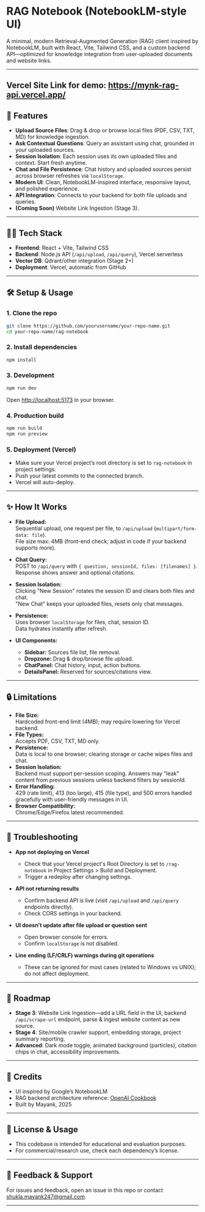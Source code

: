 # RAG Notebook (NotebookLM-style UI)

A minimal, modern Retrieval-Augmented Generation (RAG) client inspired by NotebookLM, built with React, Vite, Tailwind CSS, and a custom backend API—optimized for knowledge integration from user-uploaded documents and website links.

---
Vercel Site Link for demo: https://mynk-rag-api.vercel.app/
---

## 🚀 Features

- **Upload Source Files**: Drag & drop or browse local files (PDF, CSV, TXT, MD) for knowledge ingestion.
- **Ask Contextual Questions**: Query an assistant using chat, grounded in your uploaded sources.
- **Session Isolation**: Each session uses its own uploaded files and context. Start fresh anytime.
- **Chat and File Persistence**: Chat history and uploaded sources persist across browser refreshes via `localStorage`.
- **Modern UI**: Clean, NotebookLM-inspired interface, responsive layout, and polished experience.
- **API Integration**: Connects to your backend for both file uploads and queries.
- **(Coming Soon)** Website Link Ingestion (Stage 3).

---

## 🧑‍💻 Tech Stack

- **Frontend**: React + Vite, Tailwind CSS
- **Backend**: Node.js API (`/api/upload`, `/api/query`), Vercel serverless
- **Vector DB**: Qdrant/other integration (Stage 2+)
- **Deployment**: Vercel, automatic from GitHub

---

## 🛠️ Setup & Usage

### 1. Clone the repo

```bash
git clone https://github.com/yourusername/your-repo-name.git
cd your-repo-name/rag-notebook
```

### 2. Install dependencies

```bash
npm install
```

### 3. Development

```bash
npm run dev
```

Open [http://localhost:5173](http://localhost:5173) in your browser.

### 4. Production build

```bash
npm run build
npm run preview
```

### 5. Deployment (Vercel)

- Make sure your Vercel project’s root directory is set to `rag-notebook` in project settings.
- Push your latest commits to the connected branch.
- Vercel will auto-deploy.

---

## ✨ How It Works

- **File Upload:**  
  Sequential upload, one request per file, to `/api/upload` (`multipart/form-data: file`).  
  File size max: 4MB (front-end check; adjust in code if your backend supports more).

- **Chat Query:**  
  POST to `/api/query` with `{ question, sessionId, files: [filenames] }`.  
  Response shows answer and optional citations.

- **Session Isolation:**  
  Clicking "New Session" rotates the session ID and clears both files and chat.  
  "New Chat" keeps your uploaded files, resets only chat messages.

- **Persistence:**  
  Uses browser `localStorage` for files, chat, session ID.  
  Data hydrates instantly after refresh.

- **UI Components:**  
  - **Sidebar:** Sources file list, file removal.
  - **Dropzone:** Drag & drop/browse file upload.
  - **ChatPanel:** Chat history, input, action buttons.
  - **DetailsPanel:** Reserved for sources/citations view.

---

## 🔒 Limitations

- **File Size:**  
  Hardcoded front-end limit (4MB); may require lowering for Vercel backend.
- **File Types:**  
  Accepts PDF, CSV, TXT, MD only.
- **Persistence:**  
  Data is local to one browser; clearing storage or cache wipes files and chat.
- **Session Isolation:**  
  Backend must support per-session scoping. Answers may "leak" content from previous sessions unless backend filters by sessionId.
- **Error Handling:**  
  429 (rate limit), 413 (too large), 415 (file type), and 500 errors handled gracefully with user-friendly messages in UI.
- **Browser Compatibility:**  
  Chrome/Edge/Firefox latest recommended.

---

## 📝 Troubleshooting

- **App not deploying on Vercel**  
  - Check that your Vercel project's Root Directory is set to `/rag-notebook` in Project Settings > Build and Deployment.
  - Trigger a redeploy after changing settings.

- **API not returning results**  
  - Confirm backend API is live (visit `/api/upload` and `/api/query` endpoints directly).
  - Check CORS settings in your backend.

- **UI doesn’t update after file upload or question sent**  
  - Open browser console for errors.
  - Confirm `localStorage` is not disabled.

- **Line ending (LF/CRLF) warnings during git operations**  
  - These can be ignored for most cases (related to Windows vs UNIX); do not affect deployment.

---

## 📌 Roadmap

- **Stage 3**: Website Link Ingestion—add a URL field in the UI, backend `/api/scrape-url` endpoint, parse & ingest website content as new source.
- **Stage 4**: Site/mobile crawler support, embedding storage, project summary reporting.
- **Advanced**: Dark mode toggle, animated background (particles), citation chips in chat, accessibility improvements.

---

## 🙏 Credits

- UI inspired by Google’s NotebookLM
- RAG backend architecture reference: [OpenAI Cookbook](https://github.com/openai/openai-cookbook)
- Built by Mayank, 2025

---

## 🚫 License & Usage

- This codebase is intended for educational and evaluation purposes.  
- For commercial/research use, check each dependency’s license.

---

## 💬 Feedback & Support

For issues and feedback, open an issue in this repo or contact shukla.mayank247@gmail.com.

---
